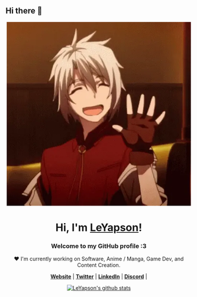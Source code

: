 ## Hi there 👋
<p align="center">
  <a href="https://theauyapi-portfolio.netlify.app">
    <img src="anime-boy.webp" alt="Banner">
  </a>
</p>

<h1 align="center">Hi, I'm <a href="https://theauyapi-portfolio.netlify.app">LeYapson</a>!</h1>
<h3 align="center">Welcome to my GitHub profile :3</h3>

<p align="center">❤ I'm currently working on Software, Anime / Manga, Game Dev, and Content Creation.</p>

<p align="center">
  <strong><a href="https://theauyapi-portfolio.netlify.app">Website</a></strong> |
  <strong><a href="https://x.com/yatokishi">Twitter</a></strong> |
  <strong><a href="https://linkedin.com/in/theau-yapi">LinkedIn</a></strong> |
  <strong><a href="https://discord.gg/93fJgDmhec">Discord</a></strong> |
</p>

<p align="center">
  <a href="https://github.com/LeYapson"><img src="https://github-readme-stats.vercel.app/api?username=LeYapson&hide_border=true&show_icons=true" alt="LeYapson's github stats"></a>
</p>
